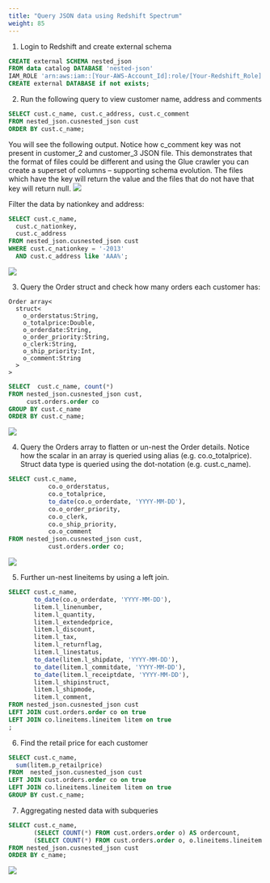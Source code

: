 ```yaml
---
title: "Query JSON data using Redshift Spectrum"
weight: 85
---
```



1. Login to Redshift and create external schema

```sql
CREATE external SCHEMA nested_json
FROM data catalog DATABASE 'nested-json' 
IAM_ROLE 'arn:aws:iam::[Your-AWS-Account_Id]:role/[Your-Redshift_Role]'
CREATE external DATABASE if not exists;
```

2. Run the following query to view customer name, address and comments

```sql
SELECT cust.c_name, cust.c_address, cust.c_comment
FROM nested_json.cusnested_json cust
ORDER BY cust.c_name;
```

You will see the following output. Notice how c_comment key was not present in customer_2 and customer_3 JSON file. This demonstrates that the format of files could be different and using the Glue crawler you can create a superset of columns – supporting schema evolution. The files which have the key will return the value and the files that do not have that key will return null.
![](/images/lab8_query1.png)

Filter the data by nationkey and address:

```sql
SELECT cust.c_name, 
  cust.c_nationkey, 
  cust.c_address
FROM nested_json.cusnested_json cust
WHERE cust.c_nationkey = '-2013'
  AND cust.c_address like 'AAA%';
```
![](/images/lab8_query1.1.png)



3. Query the Order struct and check how many orders each customer has:
```
Order array<
  struct<
    o_orderstatus:String, 
    o_totalprice:Double,
    o_orderdate:String,
    o_order_priority:String,
    o_clerk:String,
    o_ship_priority:Int,
    o_comment:String
  >
>
```

```sql
SELECT  cust.c_name, count(*)
FROM nested_json.cusnested_json cust,
     cust.orders.order co  
GROUP BY cust.c_name
ORDER BY cust.c_name;
```
![](/images/lab8_query2.png)

4. Query the Orders array to flatten or un-nest the Order details. Notice how the scalar in an array is queried using alias (e.g. co.o_totalprice).  Struct data type is queried using the dot-notation (e.g. cust.c_name).

```sql
SELECT cust.c_name,
           co.o_orderstatus,
           co.o_totalprice,
           to_date(co.o_orderdate, 'YYYY-MM-DD'),
           co.o_order_priority,
           co.o_clerk,
           co.o_ship_priority,
           co.o_comment  
FROM nested_json.cusnested_json cust,
           cust.orders.order co;
```
![](/images/lab8_query3.png)

5. Further un-nest lineitems by using a left join.

```sql
SELECT cust.c_name,
       to_date(co.o_orderdate, 'YYYY-MM-DD'),  
       litem.l_linenumber,
       litem.l_quantity,
       litem.l_extendedprice,
       litem.l_discount,
       litem.l_tax,
       litem.l_returnflag,
       litem.l_linestatus,
       to_date(litem.l_shipdate, 'YYYY-MM-DD'),
       to_date(litem.l_commitdate, 'YYYY-MM-DD'),
       to_date(litem.l_receiptdate, 'YYYY-MM-DD'),
       litem.l_shipinstruct,
       litem.l_shipmode,
       litem.l_comment,
FROM nested_json.cusnested_json cust
LEFT JOIN cust.orders.order co on true
LEFT JOIN co.lineitems.lineitem litem on true	
;
```

6. Find the retail price for each customer

```sql
SELECT cust.c_name,
  sum(litem.p_retailprice)
FROM  nested_json.cusnested_json cust
LEFT JOIN cust.orders.order co on true
LEFT JOIN co.lineitems.lineitem litem on true	
GROUP BY cust.c_name;
```

7. Aggregating nested data with subqueries

```sql
SELECT cust.c_name, 
       (SELECT COUNT(*) FROM cust.orders.order o) AS ordercount,
       (SELECT COUNT(*) FROM cust.orders.order o, o.lineitems.lineitem l) as lineitemcount
FROM nested_json.cusnested_json cust
ORDER BY c_name;
```
![](/images/lab8_query4.png)